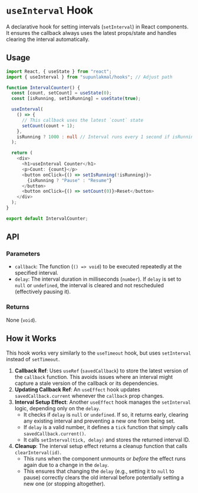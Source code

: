 # `useInterval` Hook

A declarative hook for setting intervals (`setInterval`) in React components. It ensures the callback always uses the latest props/state and handles clearing the interval automatically.

## Usage

```typescript
import React, { useState } from "react";
import { useInterval } from "supunlakmal/hooks"; // Adjust path

function IntervalCounter() {
  const [count, setCount] = useState(0);
  const [isRunning, setIsRunning] = useState(true);

  useInterval(
    () => {
      // This callback uses the latest `count` state
      setCount(count + 1);
    },
    isRunning ? 1000 : null // Interval runs every 1 second if isRunning is true, otherwise it's paused (null delay)
  );

  return (
    <div>
      <h1>useInterval Counter</h1>
      <p>Count: {count}</p>
      <button onClick={() => setIsRunning(!isRunning)}>
        {isRunning ? "Pause" : "Resume"}
      </button>
      <button onClick={() => setCount(0)}>Reset</button>
    </div>
  );
}

export default IntervalCounter;
```

## API

### Parameters

- `callback`: The function (`() => void`) to be executed repeatedly at the specified interval.
- `delay`: The interval duration in milliseconds (`number`). If `delay` is set to `null` or `undefined`, the interval is cleared and not rescheduled (effectively pausing it).

### Returns

None (`void`).

## How it Works

This hook works very similarly to the `useTimeout` hook, but uses `setInterval` instead of `setTimeout`.

1.  **Callback Ref**: Uses `useRef` (`savedCallback`) to store the latest version of the `callback` function. This avoids issues where an interval might capture a stale version of the callback or its dependencies.
2.  **Updating Callback Ref**: An `useEffect` hook updates `savedCallback.current` whenever the `callback` prop changes.
3.  **Interval Setup Effect**: Another `useEffect` hook manages the `setInterval` logic, depending only on the `delay`.
    - It checks if `delay` is `null` or `undefined`. If so, it returns early, clearing any existing interval and preventing a new one from being set.
    - If `delay` is a valid number, it defines a `tick` function that simply calls `savedCallback.current()`.
    - It calls `setInterval(tick, delay)` and stores the returned interval ID.
4.  **Cleanup**: The interval setup effect returns a cleanup function that calls `clearInterval(id)`.
    - This runs when the component unmounts or _before_ the effect runs again due to a change in the `delay`.
    - This ensures that changing the `delay` (e.g., setting it to `null` to pause) correctly clears the old interval before potentially setting a new one (or stopping altogether).
